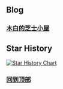 <!--
**xiebaiyuan/xiebaiyuan** is a ✨ _special_ ✨ repository because its `README.md` (this file) appears on your GitHub profile.

Here are some ideas to get you started:

- 🔭 I’m currently working on ...
- 🌱 I’m currently learning ...
- 👯 I’m looking to collaborate on ...
- 🤔 I’m looking for help with ...
- 💬 Ask me about ...
- 📫 How to reach me: ...
- 😄 Pronouns: ...
- ⚡ Fun fact: ...
-->

## Blog
### [木白的芝士小屋](https://xiebaiyuan.top)
## Star History
[![Star History Chart](https://api.star-history.com/svg?repos=PaddlePaddle/Paddle-Lite&type=Date)](https://github.com/PaddlePaddle/Paddle-Lite.git)

### [回到顶部](https://github.com/xiebaiyuan/xiebaiyuan#readme)

